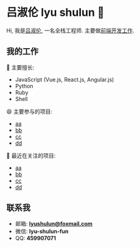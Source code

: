 # 吕淑伦 lyu shulun 👋

Hi, 我是[吕淑伦](#), 一名全栈工程师. 主要做[前端开发工作](#).  

## 我的工作

🌱 主要擅长:  
- JavaScript (Vue.js, React.js, Angular.js)
- Python
- Ruby
- Shell

😄 主要参与的项目:  
- [aa]()
- [bb]()
- [cc]()
- [dd]()

🤔 最近在关注的项目:  
- [aa]()
- [bb]()
- [cc]()
- [dd]()

## 联系我

- 邮箱: **lyushulun@foxmail.com**
- 微信: **lyu-shulun-fun**
- QQ: **459907071**
